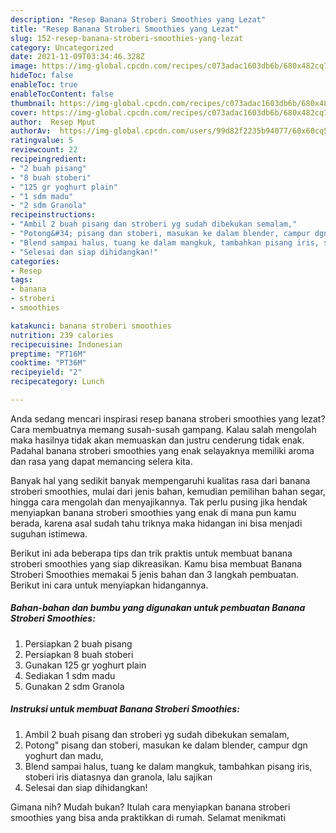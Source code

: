 ```yaml
---
description: "Resep Banana Stroberi Smoothies yang Lezat"
title: "Resep Banana Stroberi Smoothies yang Lezat"
slug: 152-resep-banana-stroberi-smoothies-yang-lezat
category: Uncategorized
date: 2021-11-09T03:34:46.328Z
image: https://img-global.cpcdn.com/recipes/c073adac1603db6b/680x482cq70/banana-stroberi-smoothies-foto-resep-utama.jpg
hideToc: false
enableToc: true
enableTocContent: false
thumbnail: https://img-global.cpcdn.com/recipes/c073adac1603db6b/680x482cq70/banana-stroberi-smoothies-foto-resep-utama.jpg
cover: https://img-global.cpcdn.com/recipes/c073adac1603db6b/680x482cq70/banana-stroberi-smoothies-foto-resep-utama.jpg
author:  Resep Mput
authorAv:  https://img-global.cpcdn.com/users/99d82f2235b94077/60x60cq50/avatar.jpg
ratingvalue: 5
reviewcount: 22
recipeingredient:
- "2 buah pisang"
- "8 buah stoberi"
- "125 gr yoghurt plain"
- "1 sdm madu"
- "2 sdm Granola"
recipeinstructions:
- "Ambil 2 buah pisang dan stroberi yg sudah dibekukan semalam,"
- "Potong&#34; pisang dan stoberi, masukan ke dalam blender, campur dgn yoghurt dan madu,"
- "Blend sampai halus, tuang ke dalam mangkuk, tambahkan pisang iris, stoberi iris diatasnya dan granola, lalu sajikan"
- "Selesai dan siap dihidangkan!"
categories:
- Resep
tags:
- banana
- stroberi
- smoothies

katakunci: banana stroberi smoothies 
nutrition: 239 calories
recipecuisine: Indonesian
preptime: "PT16M"
cooktime: "PT36M"
recipeyield: "2"
recipecategory: Lunch

---
```



Anda sedang mencari inspirasi resep banana stroberi smoothies yang lezat? Cara membuatnya memang susah-susah gampang. Kalau salah mengolah maka hasilnya tidak akan memuaskan dan justru cenderung tidak enak. Padahal banana stroberi smoothies yang enak selayaknya memiliki aroma dan rasa yang dapat memancing selera kita.


Banyak hal yang sedikit banyak mempengaruhi kualitas rasa dari banana stroberi smoothies, mulai dari jenis bahan, kemudian pemilihan bahan segar, hingga cara mengolah dan menyajikannya. Tak perlu pusing jika hendak menyiapkan banana stroberi smoothies yang enak di mana pun kamu berada, karena asal sudah tahu triknya maka hidangan ini bisa menjadi suguhan istimewa.




Berikut ini ada beberapa tips dan trik praktis untuk membuat banana stroberi smoothies yang siap dikreasikan. Kamu bisa membuat Banana Stroberi Smoothies memakai 5 jenis bahan dan 3 langkah pembuatan. Berikut ini cara untuk menyiapkan hidangannya.

<!--inarticleads1-->

##### Bahan-bahan dan bumbu yang digunakan untuk pembuatan Banana Stroberi Smoothies:

1. Persiapkan 2 buah pisang
1. Persiapkan 8 buah stoberi
1. Gunakan 125 gr yoghurt plain
1. Sediakan 1 sdm madu
1. Gunakan 2 sdm Granola




<!--inarticleads2-->

##### Instruksi untuk membuat Banana Stroberi Smoothies:

1. Ambil 2 buah pisang dan stroberi yg sudah dibekukan semalam,
1. Potong&#34; pisang dan stoberi, masukan ke dalam blender, campur dgn yoghurt dan madu,
1. Blend sampai halus, tuang ke dalam mangkuk, tambahkan pisang iris, stoberi iris diatasnya dan granola, lalu sajikan
1. Selesai dan siap dihidangkan!



Gimana nih? Mudah bukan? Itulah cara menyiapkan banana stroberi smoothies yang bisa anda praktikkan di rumah. Selamat menikmati
